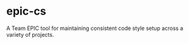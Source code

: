 # epic-cs
A Team EPIC tool for maintaining consistent code style setup across a variety of projects.
